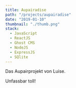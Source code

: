 ```yaml
---
title: Aupairadise
path: "/projects/aupairadise"
date: "2019-01-10"
thumbnail: "./thumb.png"
stack:
  - JavaScript
  - ReactJS
  - Ghost CMS
  - NodeJS
  - ExpressJS
  - SQlite
---
```


Das Aupairprojekt von Luise.


Unfassbar toll!